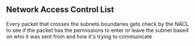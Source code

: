 ## Network Access Control List
Every packet that crosses the subnets boundaries gets check by the NACL to see if the packet has the permissions to enter or leave the subnet based on who it was sent from and how it's trying to communicate

